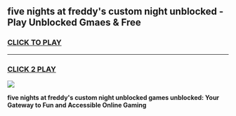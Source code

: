 
## five nights at freddy's custom night unblocked - Play Unblocked Gmaes & Free
<h3>
<a href="https://news.freeplayer.one?title=five_nights_at_freddy's_custom_night_unblocked&ref=23F">CLICK TO PLAY</a></h3>
<hr>

<h3>
<a href="https://news.freeplayer.one?title=five_nights_at_freddy's_custom_night_unblocked&ref=23F">CLICK 2 PLAY</a>
  
</h3>

<a href="https://news.freeplayer.one?title=five_nights_at_freddy's_custom_night_unblocked&ref=23F/"><img src="https://clearcache.store/games.png"></a>


**five nights at freddy's custom night unblocked games unblocked: Your Gateway to Fun and Accessible Online Gaming**
